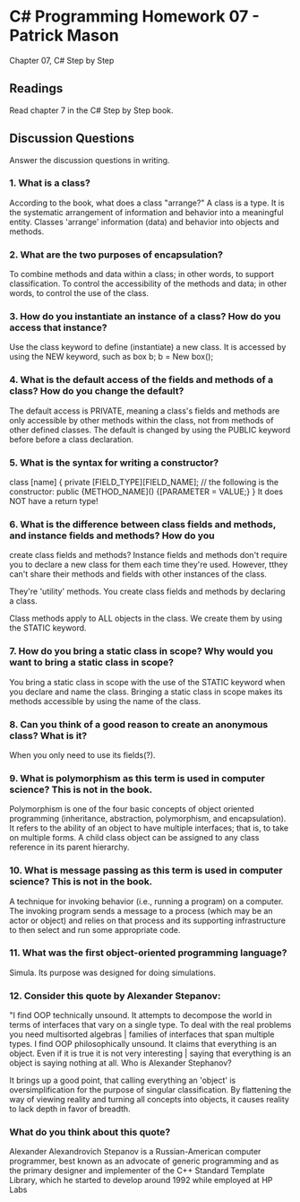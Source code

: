 # C# Programming Homework 07 - Patrick Mason
 Chapter 07, C# Step by Step
## Readings
 Read chapter 7 in the C# Step by Step book.
## Discussion Questions
 Answer the discussion questions in writing.
### 1. What is a class? 
According to the book, what does a class "arrange?"
A class is a type. It is the systematic arrangement of information and behavior into a meaningful entity. Classes 'arrange' information (data) and behavior into objects and methods.

### 2. What are the two purposes of encapsulation?
To combine methods and data within a class; in other words, to support
classification. To control the accessibility of the methods and data; in other words, to
control the use of the class.

### 3. How do you instantiate an instance of a class? How do you access that instance?
Use the class keyword to define (instantiate) a new class. It is accessed by using the NEW keyword, such as box b; b = New box();

### 4. What is the default access of the fields and methods of a class? How do you change the default?
The default access is PRIVATE, meaning a class's fields and methods are only accessible by other methods within the class, not from methods of other defined classes. The default is changed by using the PUBLIC keyword before before a class declaration.

### 5. What is the syntax for writing a constructor?
class [name]
{
private [FIELD_TYPE][FIELD_NAME];
// the following is the constructor:
public {METHOD_NAME]()
	{[PARAMETER = VALUE;}
}
It does NOT have a return type!

### 6. What is the difference between class fields and methods, and instance fields and methods? How do you
create class fields and methods?
Instance fields and methods don't require you to declare a new class for them each time they're used. However, tthey can't share their methods and fields with other instances of the class.

They're 'utility' methods. You create class fields and methods by declaring a class.

Class methods apply to ALL objects in the class. We create them by using the STATIC keyword.

### 7. How do you bring a static class in scope? Why would you want to bring a static class in scope?
You bring a static class in scope with the use of the STATIC keyword when you declare and name  the class. Bringing a static class in scope makes its methods accessible by using the name of the class.

### 8. Can you think of a good reason to create an anonymous class? What is it? 
When you only need to use its fields(?).


### 9. What is polymorphism as this term is used in computer science? This is not in the book.
Polymorphism is one of the four basic concepts of object oriented programming (inheritance, abstraction, polymorphism, and encapsulation). It refers to the ability of an object to have multiple interfaces; that is, to take on multiple forms. A child class object can be assigned to any class reference in its parent hierarchy.

### 10. What is message passing as this term is used in computer science? This is not in the book.
A technique for invoking behavior (i.e., running a program) on a computer. The invoking program sends a message to a process (which may be an actor or object) and relies on that process and its supporting infrastructure to then select and run some appropriate code.

### 11. What was the first object-oriented programming language?
Simula. Its purpose was designed for doing simulations.

### 12. Consider this quote by Alexander Stepanov:

"I find OOP technically unsound. It attempts to decompose the world in terms of interfaces
that vary on a single type. To deal with the real problems you need multisorted algebras
| families of interfaces that span multiple types. I find OOP philosophically unsound. It
claims that everything is an object. Even if it is true it is not very interesting | saying that
everything is an object is saying nothing at all.
Who is Alexander Stephanov? 

It brings up a good point, that calling everything an 'object' is oversimplification for the purpose of singular classification. By flattening the way of viewing reality and turning all concepts into objects, it causes reality to lack depth in favor of breadth.

### What do you think about this quote?

Alexander Alexandrovich Stepanov is a Russian-American computer programmer, best known as an advocate of generic programming and as the primary designer and implementer of the C++ Standard Template Library, which he started to develop around 1992 while employed at HP Labs
